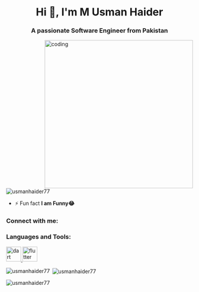 <h1 align="center">Hi 👋, I'm M Usman Haider</h1>
<h3 align="center">A passionate Software Engineer from Pakistan</h3>
<img align="right" alt="coding" width="400" src="https://user-images.githubusercontent.com/55389276/140866485-8fb1c876-9a8f-4d6a-98dc-08c4981eaf70.gif">

<p align="left"> <img src="https://komarev.com/ghpvc/?username=usmanhaider77&label=Profile%20views&color=0e75b6&style=flat" alt="usmanhaider77" /> </p>

- ⚡ Fun fact **I am Funny😂**

<h3 align="left">Connect with me:</h3>
<p align="left">
</p>

<h3 align="left">Languages and Tools:</h3>
<p align="left"> <a href="https://dart.dev" target="_blank" rel="noreferrer"> <img src="https://www.vectorlogo.zone/logos/dartlang/dartlang-icon.svg" alt="dart" width="40" height="40"/> </a> <a href="https://flutter.dev" target="_blank" rel="noreferrer"> <img src="https://www.vectorlogo.zone/logos/flutterio/flutterio-icon.svg" alt="flutter" width="40" height="40"/> </a> </p>

<p><img align="left" src="https://github-readme-stats.vercel.app/api/top-langs?username=usmanhaider77&show_icons=true&locale=en&layout=compact" alt="usmanhaider77" /></p>

<p>&nbsp;<img align="center" src="https://github-readme-stats.vercel.app/api?username=usmanhaider77&show_icons=true&locale=en" alt="usmanhaider77" /></p>

<p><img align="center" src="https://github-readme-streak-stats.herokuapp.com/?user=usmanhaider77&" alt="usmanhaider77" /></p>
